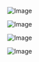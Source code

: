 ![Image](https://github.com/user-attachments/assets/acdacf4e-709f-48f0-81b7-ec0c327933cc)

![Image](https://github.com/user-attachments/assets/378a0601-eddc-44d7-a559-73c6e096fc50)

![Image](https://github.com/user-attachments/assets/426140d1-a3b4-4017-aa09-f36be8c82a4e)

![Image](https://github.com/user-attachments/assets/589d5a8f-6a59-4d9e-9560-7366dd1e187f)
